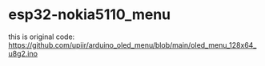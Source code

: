 # esp32-nokia5110_menu
this is original code:
https://github.com/upiir/arduino_oled_menu/blob/main/oled_menu_128x64_u8g2.ino
